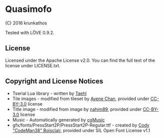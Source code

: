 # Quasimofo
(C) 2016 krunkathos

Tested with LÖVE 0.9.2.

## License

Licensed under the Apache License v2.0. You can find the full text of the license under
LICENSE.txt.

## Copyright and License Notices

* Tserial Lua library - written by
  [Taehl](mailto://SelfMadeSpirit@gmail.com)
* Tile images - modified from tileset by
  [Ayene Chan](http://ayene-chan.deviantart.com/art/RPG-Maker-Tiles-255998841),
  provided under [CC-BY-3.0](http://creativecommons.org/licenses/by/3.0/) license
* Title image - modified from image by
  [nahim89](http://nahim89.deviantart.com/),
  provided under [CC-BY-3.0](http://creativecommons.org/licenses/by/3.0/) license
* Music - Automatically generated by
  [cgMusic](http://codeminion.com/blogs/maciek/2008/05/cgmusic-computers-create-music/)
* gfx/fonts/PressStart2P/PressStart2P-Regular.ttf - created by
  [Cody "CodeMan38" Boisclair](mailto://cody@zone38.net),
  provided under SIL Open Font License v1.1
